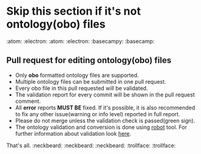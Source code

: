 # Skip this section if it's not ontology(obo) files
:atom: :electron: :atom: :electron: :basecampy: :basecamp:

## Pull request for editing ontology(obo) files
+ Only __obo__ formatted ontology files are supported.
+ Multiple ontology files can be submitted in one pull request.
+ Every obo file in this pull requested will be validated.
+ The validation report for every commit will be shown in the pull request comment. 
+ All __error__ reports __MUST BE__ fixed. If it's possible, it is also
  recommended to fix any other issue(warning or info level) reported in full report.
+ Please do not merge unless the validation check is passed(green sign).
+ The ontology validation and conversion is done using
  [robot](https://robot.obolibrary.org/) tool. For further information about
  validation look [here](https://robot.obolibrary.org/report).

That's all.
:neckbeard: :neckbeard: :neckbeard: :trollface: :trollface:
